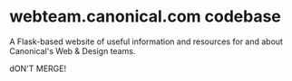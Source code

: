 # webteam.canonical.com codebase

A Flask-based website of useful information and resources for and about Canonical's Web & Design teams.

dON'T MERGE!
